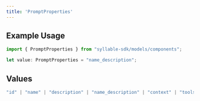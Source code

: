 ```yaml
---
title: 'PromptProperties'
---
```


## Example Usage

```typescript
import { PromptProperties } from "syllable-sdk/models/components";

let value: PromptProperties = "name_description";
```

## Values

```typescript
"id" | "name" | "description" | "name_description" | "context" | "tools" | "llm_config" | "last_updated" | "last_updated_by" | "agent_count"
```